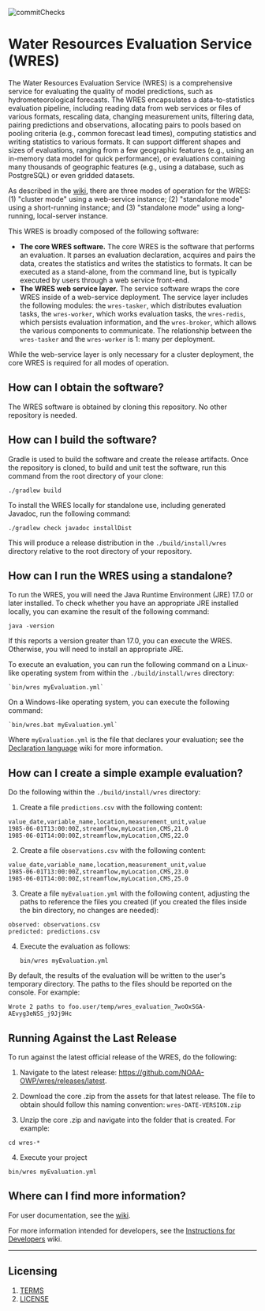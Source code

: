 ![commitChecks](https://github.com/NOAA-OWP/wres/actions/workflows/commitChecks.yml/badge.svg)

# Water Resources Evaluation Service (WRES)

The Water Resources Evaluation Service (WRES) is a comprehensive service for evaluating the quality of model predictions, such as hydrometeorological forecasts. The WRES encapsulates a data-to-statistics evaluation pipeline, including reading data from web services or files of various formats, rescaling data, changing measurement units, filtering data, pairing predictions and observations, allocating pairs to pools based on pooling criteria (e.g., common forecast lead times), computing statistics and writing statistics to various formats. It can support different shapes and sizes of evaluations, ranging from a few geographic features (e.g., using an in-memory data model for quick performance), or evaluations containing many thousands of geographic features (e.g., using a database, such as PostgreSQL) or even gridded datasets.

As described in the [wiki](https://github.com/NOAA-OWP/wres/wiki#what-are-the-options-for-deploying-and-operating-wres), there are three modes of operation for the WRES: (1) "cluster mode" using a web-service instance; (2) "standalone mode" using a short-running instance; and (3) "standalone mode" using a long-running, local-server instance. 

This WRES is broadly composed of the following software:

* **The core WRES software.** The core WRES is the software that performs an evaluation. It parses an evaluation declaration, acquires and pairs the data, creates the statistics and writes the statistics to formats. It can be executed as a stand-alone, from the command line, but is typically executed by users through a web service front-end.
* **The WRES web service layer.** The service software wraps the core WRES inside of a web-service deployment. The service layer includes the following modules: the `wres-tasker`, which distributes evaluation tasks, the `wres-worker`, which works evaluation tasks, the `wres-redis`, which persists evaluation information, and the `wres-broker`, which allows the various components to communicate. The relationship between the `wres-tasker` and the `wres-worker` is 1: many per deployment.

While the web-service layer is only necessary for a cluster deployment, the core WRES is required for all modes of operation. 

## How can I obtain the software?

The WRES software is obtained by cloning this repository. No other repository is needed. 

## How can I build the software?

Gradle is used to build the software and create the release artifacts. Once the repository is cloned, to build and unit test the software, run this command from the root directory of your clone:

    ./gradlew build

To install the WRES locally for standalone use, including generated Javadoc, run the following command:

    ./gradlew check javadoc installDist

This will produce a release distribution in the `./build/install/wres` directory relative to the root directory of your repository. 

## How can I run the WRES using a standalone?

To run the WRES, you will need the Java Runtime Environment (JRE) 17.0 or later installed. To check whether you have an appropriate JRE installed locally, you can examine the result of the following command:

    java -version

If this reports a version greater than 17.0, you can execute the WRES. Otherwise, you will need to install an appropriate JRE.

To execute an evaluation, you can run the following command on a Linux-like operating system from within the `./build/install/wres` directory:

    `bin/wres myEvaluation.yml`

On a Windows-like operating system, you can execute the following command:

    `bin/wres.bat myEvaluation.yml`

Where `myEvaluation.yml` is the file that declares your evaluation; see the [Declaration language](https://github.com/NOAA-OWP/wres/wiki/Declaration-Language) wiki for more information.

## How can I create a simple example evaluation?

Do the following within the `./build/install/wres` directory: 

1. Create a file `predictions.csv` with the following content:

```
value_date,variable_name,location,measurement_unit,value
1985-06-01T13:00:00Z,streamflow,myLocation,CMS,21.0
1985-06-01T14:00:00Z,streamflow,myLocation,CMS,22.0
```

2. Create a file `observations.csv` with the following content:

```
value_date,variable_name,location,measurement_unit,value
1985-06-01T13:00:00Z,streamflow,myLocation,CMS,23.0
1985-06-01T14:00:00Z,streamflow,myLocation,CMS,25.0
```

3. Create a file `myEvaluation.yml` with the following content, adjusting the paths to reference the files you created (if you created the files inside the bin directory, no changes are needed):

```
observed: observations.csv
predicted: predictions.csv
```

4. Execute the evaluation as follows:

    `bin/wres myEvaluation.yml`

By default, the results of the evaluation will be written to the user's temporary directory. The paths to the files should be reported on the console. For example:

`Wrote 2 paths to foo.user/temp/wres_evaluation_7woOxSGA-AEvyg3eNSS_j9Jj9Hc`

## Running Against the Last Release

To run against the latest official release of the WRES, do the following: 

1. Navigate to the latest release: https://github.com/NOAA-OWP/wres/releases/latest.

2. Download the core .zip from the assets for that latest release. The file to obtain should follow this naming convention: `wres-DATE-VERSION.zip`

3. Unzip the core .zip and navigate into the folder that is created. For example:

```  
cd wres-*
```

4. Execute your project

```
bin/wres myEvaluation.yml
```
## Where can I find more information?

For user documentation, see the [wiki](https://github.com/NOAA-OWP/wres/wiki).

For more information intended for developers, see the [Instructions for Developers](https://github.com/NOAA-OWP/wres/wiki/Instructions-for-Developers) wiki. 

----

## Licensing

1. [TERMS](TERMS.md)
2. [LICENSE](LICENSE)
